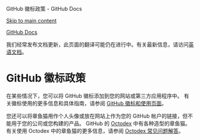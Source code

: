 GitHub 徽标政策 - GitHub Docs

[Skip to main content](#main-content)

[](/zh)[GitHub Docs](/zh)

我们经常发布文档更新，此页面的翻译可能仍在进行中。有关最新信息，请访问[英语文档](/en)。

GitHub 徽标政策
==========

在某些情况下，您可以将 GitHub 徽标添加到您的网站或第三方应用程序中。 有关徽标使用的更多信息和具体指南，请参阅 [GitHub 徽标和使用页面](https://github.com/logos)。

您还可以将章鱼猫用作个人头像或放在网站上作为您的 GitHub 帐户的链接，但不能用于您的公司或您构建的产品。 GitHub 的 [Octodex](https://octodex.github.com/) 中有各种造型的章鱼猫。 有关使用 Octodex 中的章鱼猫的更多信息，请参阅 [Octodex 常见问题解答](https://octodex.github.com/faq/)。
